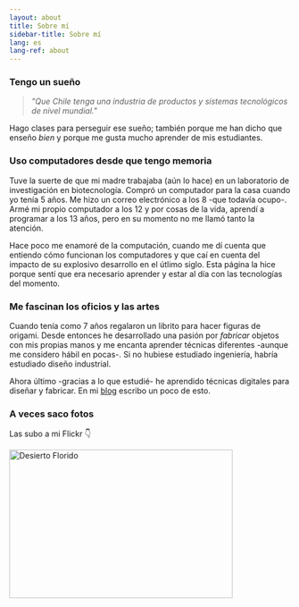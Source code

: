```yaml
---
layout: about
title: Sobre mí
sidebar-title: Sobre mí
lang: es
lang-ref: about
---
```



### Tengo un sueño
>*"Que Chile tenga una industria de productos y sistemas tecnológicos de nivel mundial."*

Hago clases para perseguir ese sueño; también porque me han dicho que enseño *bien* y porque me gusta mucho aprender de mis estudiantes. 

### Uso computadores desde que tengo memoria
Tuve la suerte de que mi madre trabajaba (aún lo hace) en un laboratorio de investigación en biotecnología. Compró un computador para la casa cuando yo tenía 5 años. Me hizo un correo electrónico a los 8 -que todavía ocupo-. Armé mi propio computador a los 12 y por cosas de la vida, aprendí a programar a los 13 años, pero en su momento no me llamó tanto la atención.

Hace poco me enamoré de la computación, cuando me dí cuenta que entiendo cómo funcionan los computadores y que caí en cuenta del impacto de su explosivo desarrollo en el útlimo siglo. Esta página la hice porque sentí que era necesario aprender y estar al día con las tecnologías del momento.
### Me fascinan los oficios y las artes
Cuando tenía como 7 años regalaron un librito para hacer figuras de origami. Desde entonces he desarrollado una pasión por *fabricar* objetos con mis propias manos y me encanta aprender técnicas diferentes -aunque me considero hábil en pocas-.  Si no hubiese estudiado ingeniería, habría estudiado diseño industrial.

Ahora último -gracias a lo que estudié- he aprendido técnicas digitales para diseñar y fabricar. En mi [blog](https://blog.franciscocasado.cl) escribo un poco de esto.



### A veces saco fotos
Las subo a mi Flickr :point_down:

<a data-flickr-embed="true" href="https://www.flickr.com/photos/fcasado/albums/72157685522794702" title="Desierto Florido"><img src="https://live.staticflickr.com/4410/37293171191_cdfce5d36f_h.jpg" width="400" height="266" alt="Desierto Florido"></a><script async src="//embedr.flickr.com/assets/client-code.js" charset="utf-8"></script>

